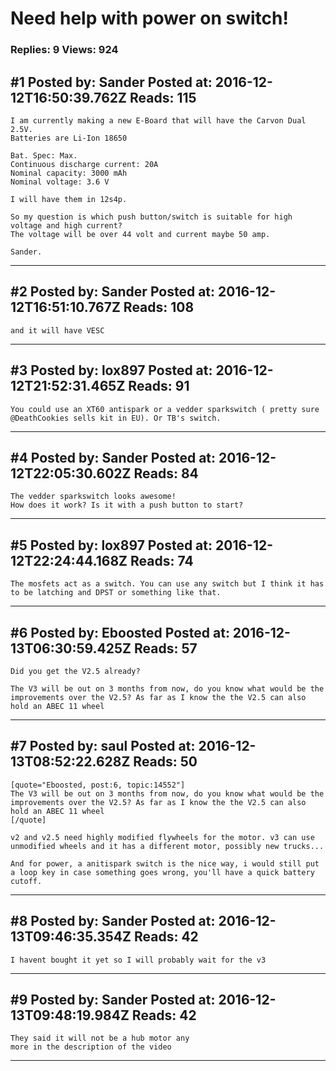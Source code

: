 # Need help with power on switch!

### Replies: 9 Views: 924

## \#1 Posted by: Sander Posted at: 2016-12-12T16:50:39.762Z Reads: 115

```
I am currently making a new E-Board that will have the Carvon Dual 2.5V.
Batteries are Li-Ion 18650

Bat. Spec: ﻿Max. 
Continuous discharge current: 20A
Nominal capacity: 3000 mAh
Nominal voltage: 3.6 V

I will have them in 12s4p.

So my question is which push button/switch is suitable for high voltage and high current?
The voltage will be over 44 volt and current maybe 50 amp.

Sander.
```

---
## \#2 Posted by: Sander Posted at: 2016-12-12T16:51:10.767Z Reads: 108

```
and it will have VESC
```

---
## \#3 Posted by: lox897 Posted at: 2016-12-12T21:52:31.465Z Reads: 91

```
You could use an XT60 antispark or a vedder sparkswitch ( pretty sure @DeathCookies sells kit in EU). Or TB's switch.
```

---
## \#4 Posted by: Sander Posted at: 2016-12-12T22:05:30.602Z Reads: 84

```
The vedder sparkswitch looks awesome!
How does it work? Is it with a push button to start?
```

---
## \#5 Posted by: lox897 Posted at: 2016-12-12T22:24:44.168Z Reads: 74

```
The mosfets act as a switch. You can use any switch but I think it has to be latching and DPST or something like that.
```

---
## \#6 Posted by: Eboosted Posted at: 2016-12-13T06:30:59.425Z Reads: 57

```
Did you get the V2.5 already? 

The V3 will be out on 3 months from now, do you know what would be the improvements over the V2.5? As far as I know the the V2.5 can also hold an ABEC 11 wheel
```

---
## \#7 Posted by: saul Posted at: 2016-12-13T08:52:22.628Z Reads: 50

```
[quote="Eboosted, post:6, topic:14552"]
The V3 will be out on 3 months from now, do you know what would be the improvements over the V2.5? As far as I know the the V2.5 can also hold an ABEC 11 wheel
[/quote]

v2 and v2.5 need highly modified flywheels for the motor. v3 can use unmodified wheels and it has a different motor, possibly new trucks...

And for power, a anitispark switch is the nice way, i would still put a loop key in case something goes wrong, you'll have a quick battery cutoff.
```

---
## \#8 Posted by: Sander Posted at: 2016-12-13T09:46:35.354Z Reads: 42

```
I havent bought it yet so I will probably wait for the v3
```

---
## \#9 Posted by: Sander Posted at: 2016-12-13T09:48:19.984Z Reads: 42

```
They said it will not be a hub motor any
more in the description of the video
```

---
